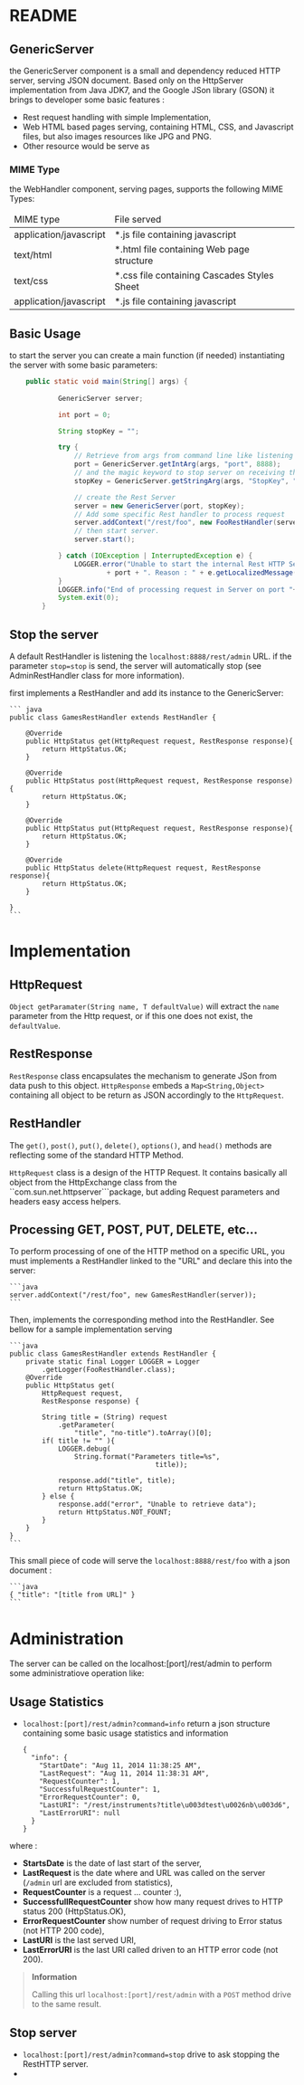 # README

## GenericServer

the GenericServer component is a small and dependency reduced HTTP server, serving JSON document. 
Based only on the HttpServer implementation from Java JDK7, and the Google JSon library (GSON) it brings to 
developer some basic features :

- Rest request handling with simple Implementation,
- Web HTML based pages serving, containing HTML, CSS, and Javascript files, but also images resources like JPG and PNG.
- Other resource would be serve as 

### MIME Type

the WebHandler component, serving pages, supports the following MIME Types:

<table>
<thead><tr><td>MIME type</td><td>File served</td></tr></thead>
<tbody>
<tr><td>application/javascript</td><td>*.js file containing javascript</td></tr>
<tr><td>text/html</td><td>*.html file containing Web page structure</td></tr>
<tr><td>text/css</td><td>*.css file containing Cascades Styles Sheet</td></tr>
<tr><td>application/javascript</td><td>*.js file containing javascript</td></tr>
</tbody>
</table>


## Basic Usage

to start the server you can create a main function (if needed) instantiating the server with some basic parameters:

```java
	public static void main(String[] args) {
	
			GenericServer server;

			int port = 0;

			String stopKey = "";

			try {
				// Retrieve from args from command line like listening port
				port = GenericServer.getIntArg(args, "port", 8888);
				// and the magic keyword to stop server on receiving this one.
				stopKey = GenericServer.getStringArg(args, "StopKey", "STOP");

				// create the Rest Server
				server = new GenericServer(port, stopKey);
				// Add some specific Rest handler to process request
				server.addContext("/rest/foo", new FooRestHandler(server));
				// then start server.
				server.start();

			} catch (IOException | InterruptedException e) {
				LOGGER.error("Unable to start the internal Rest HTTP Server component on port "
						+ port + ". Reason : " + e.getLocalizedMessage());
			}
			LOGGER.info("End of processing request in Server on port "+port);
			System.exit(0);
		}
```

## Stop the server

A default RestHandler is listening the ``localhost:8888/rest/admin`` URL. if the parameter ``stop=stop`` is send, the server will automatically stop (see AdminRestHandler class for more information).



first implements a RestHandler and add its instance to the GenericServer:

	``` java
	public class GamesRestHandler extends RestHandler {

		@Override
		public HttpStatus get(HttpRequest request, RestResponse response){
			return HttpStatus.OK;
		}

		@Override
		public HttpStatus post(HttpRequest request, RestResponse response){
			return HttpStatus.OK;
		}
	
		@Override
		public HttpStatus put(HttpRequest request, RestResponse response){
			return HttpStatus.OK;
		}
	
		@Override
		public HttpStatus delete(HttpRequest request, RestResponse response){
			return HttpStatus.OK;
		}
	
	} 
	```




# Implementation

## HttpRequest

 ``Object getParamater(String name, T defaultValue)`` will extract the ``name`` parameter from the Http request, or if this one does not exist, the ``defaultValue``.
 
## RestResponse 

``RestResponse`` class encapsulates the mechanism to generate JSon from data push to this object. ``HttpResponse`` embeds a ``Map<String,Object>`` containing all object to be return as JSON accordingly to the ``HttpRequest``.

## RestHandler

The ``get()``, ``post()``, ``put()``, ``delete()``, ``options()``, and ``head()`` methods are reflecting some of the standard HTTP Method.

``HttpRequest`` class is a design of the HTTP Request. It contains basically all object from the HttpExchange class from the  ``com.sun.net.httpserver```package, but adding Request parameters and headers easy access helpers.

## Processing GET, POST, PUT, DELETE, etc...

To perform processing of one of the HTTP method on a specific URL, you must implements a RestHandler linked to the "URL" and declare this into the server:

	```java
	server.addContext("/rest/foo", new GamesRestHandler(server));
	```

Then, implements the corresponding method into the RestHandler. See bellow for a sample implementation serving


	```java
	public class GamesRestHandler extends RestHandler {
		private static final Logger LOGGER = Logger
			.getLogger(FooRestHandler.class);
		@Override
		public HttpStatus get(
			HttpRequest request, 
			RestResponse response) {
		
			String title = (String) request
				.getParameter(
					"title", "no-title").toArray()[0];
			if( title != "" ){
				LOGGER.debug(
					String.format("Parameters title=%s",
										title));
		
				response.add("title", title);
				return HttpStatus.OK;
			} else {
				response.add("error", "Unable to retrieve data");
				return HttpStatus.NOT_FOUNT;
			}
		} 
 	}
	```
	
This small piece of code will serve the ```localhost:8888/rest/foo```  with a json document : 

	```java
	{ "title": "[title from URL]" }
	```   	

# Administration

The server can be called on the localhost:[port]/rest/admin to perform some administratiove operation like:

## Usage Statistics

* ``localhost:[port]/rest/admin?command=info``  return a json structure containing some basic usage statistics and information

	```
	{
	  "info": {
	    "StartDate": "Aug 11, 2014 11:38:25 AM",
	    "LastRequest": "Aug 11, 2014 11:38:31 AM",
	    "RequestCounter": 1,
	    "SuccessfulRequestCounter": 1,
	    "ErrorRequestCounter": 0,
	    "LastURI": "/rest/instruments?title\u003dtest\u0026nb\u003d6",
	    "LastErrorURI": null
	  }
	} 
	```  

where :

* **StartsDate** is the date of last start of the server,
* **LastRequest** is the date where and URL was called on the server (``/admin`` url are excluded from statistics),
* **RequestCounter** is a request ... counter :),
* **SuccessfullRequestCounter** show how many request drives to HTTP status 200 (HttpStatus.OK),
* **ErrorRequestCounter** show number of request driving to Error status (not HTTP 200 code),
* **LastURI** is the last served URI,
* **LastErrorURI** is the last URI called driven to an HTTP error code (not 200).


> **Information**
>
> Calling this url ``localhost:[port]/rest/admin`` with a ``POST`` method drive to the same result.


## Stop server

* ``localhost:[port]/rest/admin?command=stop`` drive to ask stopping the RestHTTP server.
* 
